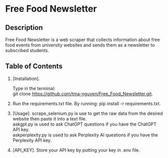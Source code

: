 # Free Food Newsletter
## Description
Free Food Newsletter is a web scraper that collects information about free food events from university websites and sends them as a newsletter to subscribed students.

## Table of Contents
1. [Installation]. 

   Type in the terminal:  
   git clone https://github.com/tma-nguyen/Free_Food_Newsletter.git. 
3. Run the requirements.txt file. 
   By running: pip install -r requirements.txt. 
4. [Usage]. 
   scrape_selenium.py is use to get the raw data from the desired website then paste it into a text file.  
   askgpt.py is used to ask ChatGPT questions if you have the ChatGPT API key.  
   askperplexity.py is used to ask Perplexity AI questions if you have the Perplexity API key.  
5. [API_KEY]. 
   Store your API key by putting your key in .env file.  
